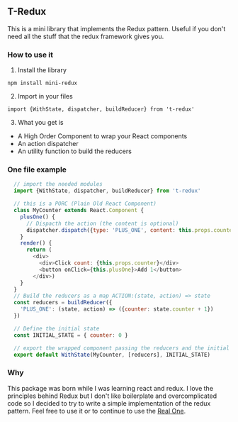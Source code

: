 ## T-Redux

This is a mini library that implements the Redux pattern.
Useful if you don't need all the stuff that the redux framework gives you.

### How to use it
1) Install the library
  ```
  npm install mini-redux
  ```

2) Import in your files
  ```
  import {WithState, dispatcher, buildReducer} from 't-redux'
  ```

3) What you get is
  - A High Order Component to wrap your React components
  - An action dispatcher 
  - An utility function to build the reducers

### One file example

  ```javascript
    // import the needed modules
    import {WithState, dispatcher, buildReducer} from 't-redux'

    // this is a PORC (Plain Old React Component)
    class MyCounter extends React.Component {
      plusOne() {
        // Dispacth the action (the content is optional)
        dispatcher.dispatch({type: 'PLUS_ONE', content: this.props.counter})
      }
      render() {
        return (
          <div>
            <div>Click count: {this.props.counter}</div>
            <button onClick={this.plusOne}>Add 1</button>
          </div>)
      }
    }
    // Build the reducers as a map ACTION:(state, action) => state
    const reducers = buildReducer({
      'PLUS_ONE': (state, action) => ({counter: state.counter + 1})
    })

    // Define the initial state
    const INITIAL_STATE = { counter: 0 }

    // export the wrapped component passing the reducers and the initial state1
    export default WithState(MyCounter, [reducers], INITIAL_STATE)
  ```

### Why
This package was born while I was learning react and redux. I love the principles behind Redux but I don't like boilerplate and overcomplicated code so I decided to try to write a simple implementation of the redux pattern.
Feel free to use it or to continue to use the [Real One](https://github.com/reactjs/redux).

